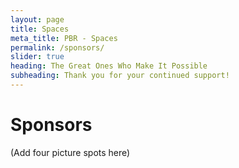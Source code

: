 ```yaml
---
layout: page
title: Spaces
meta_title: PBR - Spaces
permalink: /sponsors/
slider: true
heading: The Great Ones Who Make It Possible
subheading: Thank you for your continued support!
---
```


# Sponsors

(Add four picture spots here)

